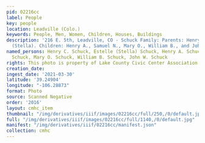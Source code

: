 ```yaml
---
pid: 02216cc
label: People
key: people
location: Leadville (Colo.)
keywords: People, Men, Women, Children, Houses, Buildings
description: '216 E. 5th, Leadville, CO - Schuck Family: Parents: Henry C., Estelle
  (Stella). Children: Henry A., Samuel N., Mary O., William B., and John W.'
named_persons: Henry C. Schuck, Estelle (Stella) Schuck, Henry A. Schuck, Samuel N.
  Schuck, Mary O. Schuck, William B. Schuck, John W. Schuck
rights: This photo is property of Lake County Civic Center Association.
creation_date: 
ingest_date: '2021-03-30'
latitude: '39.24904'
longitude: "-106.28873"
format: Photo
source: Scanned Negative
order: '2016'
layout: cmhc_item
thumbnail: "/img/derivatives/iiif/images/02216cc/full/250,/0/default.jpg"
full: "/img/derivatives/iiif/images/02216cc/full/1140,/0/default.jpg"
manifest: "/img/derivatives/iiif/02216cc/manifest.json"
collection: cmhc
---
```

